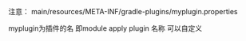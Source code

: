 注意：
main/resources/META-INF/gradle-plugins/myplugin.properties

myplugin为插件的名 即module apply plugin 名称 可以自定义

